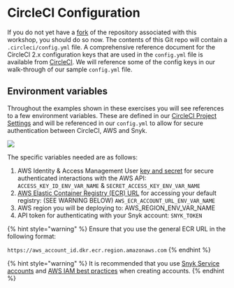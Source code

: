 # CircleCI Configuration

If you do not yet have a [fork](https://github.com/snyk-partners/snyk-circleci-eks/fork) of the repository associated with this workshop, you should do so now. The contents of this Git repo will contain a `.circleci/config.yml` file. A comprehensive reference document for the CircleCI 2.x configuration keys that are used in the `config.yml` file is available from [CircleCI](https://circleci.com/docs/2.0/configuration-reference/). We will reference some of the config keys in our walk-through of our sample `config.yml` file.

## Environment variables

Throughout the examples shown in these exercises you will see references to a few environment variables. These are defined in our [CircleCI Project Settings](https://circleci.com/docs/2.0/env-vars/?utm_medium=SEM&utm_source=gnb&utm_campaign=SEM-gb-DSA-Eng-ni&utm_content=&utm_term=dynamicSearch-&gclid=EAIaIQobChMI_LT0qqj16QIVUB-tBh0J-gxoEAAYASAAEgJdxfD_BwE#setting-an-environment-variable-in-a-project) and will be referenced in our `config.yml` to allow for secure authentication between CircleCI, AWS and Snyk.

![](https://github.com/snyk/user-docs/tree/695c746d1b207ffdf923b84e4590d31b29e2cc73/docs/.gitbook/assets/circleci_project_settings.png)

The specific variables needed are as follows:

1. AWS Identity & Access Management User [key and secret](https://docs.aws.amazon.com/IAM/latest/UserGuide/id_credentials_access-keys.html) for secure authenticated interactions with the AWS API: `ACCESS_KEY_ID_ENV_VAR_NAME` & `SECRET_ACCESS_KEY_ENV_VAR_NAME`
2. [AWS Elastic Container Registry \(ECR\) URL](https://docs.aws.amazon.com/AmazonECR/latest/userguide/Registries.html) for accessing your default registry: \(SEE WARNING BELOW\) `AWS_ECR_ACCOUNT_URL_ENV_VAR_NAME`
3. AWS region you will be deploying to: AWS\_REGION\_ENV\_VAR\_NAME
4. API token for authenticating with your Snyk account: `SNYK_TOKEN`

{% hint style="warning" %}
Ensure that you use the general ECR URL in the following format:

`https://aws_account_id.dkr.ecr.region.amazonaws.com`
{% endhint %}

{% hint style="warning" %}
It is recommended that you use [Snyk Service accounts](https://support.snyk.io/hc/en-us/articles/360004037597-Service-accounts) and [AWS IAM best practices](https://docs.aws.amazon.com/IAM/latest/UserGuide/best-practices.html) when creating accounts.
{% endhint %}

